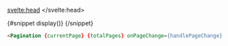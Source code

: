 <script>
  import Pagination from '$lib/pagination/pagination.svelte';
	import Mdsvex from '$lib/highlight/mdsvex.svelte';

	let currentPage = $state(1);
	const totalPages = 10;

	function handlePageChange(page) {
		currentPage = page;
	}
</script>

<svelte:head>
	<title>Svelte Components - Pagination</title>
	<meta name="description" content="Svelte-Components" />
</svelte:head>

<Mdsvex title="Pagination" url="https://github.com/Zalcherei/svelte-components/tree/main/src/lib/pagination">
{#snippet display()}
<Pagination {currentPage} {totalPages} onPageChange={handlePageChange} />
{/snippet}

```html
<Pagination {currentPage} {totalPages} onPageChange={handlePageChange} />
```
</Mdsvex>
